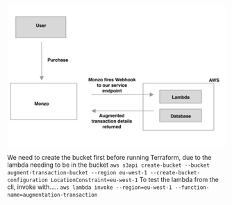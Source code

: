 ![](infrastructure/augment-trans-1.png)

We need to create the bucket first before running Terraform, due to the lambda needing to be in the bucket
`aws s3api create-bucket --bucket augment-transaction-bucket --region eu-west-1 --create-bucket-configuration LocationConstraint=eu-west-1`
To test the lambda from the cli, invoke with.....
`aws lambda invoke --region=eu-west-1 --function-name=augmentation-transaction`
